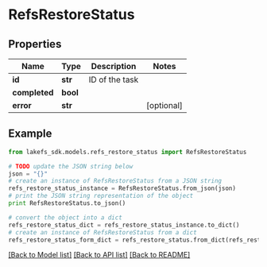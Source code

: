 # RefsRestoreStatus


## Properties
Name | Type | Description | Notes
------------ | ------------- | ------------- | -------------
**id** | **str** | ID of the task | 
**completed** | **bool** |  | 
**error** | **str** |  | [optional] 

## Example

```python
from lakefs_sdk.models.refs_restore_status import RefsRestoreStatus

# TODO update the JSON string below
json = "{}"
# create an instance of RefsRestoreStatus from a JSON string
refs_restore_status_instance = RefsRestoreStatus.from_json(json)
# print the JSON string representation of the object
print RefsRestoreStatus.to_json()

# convert the object into a dict
refs_restore_status_dict = refs_restore_status_instance.to_dict()
# create an instance of RefsRestoreStatus from a dict
refs_restore_status_form_dict = refs_restore_status.from_dict(refs_restore_status_dict)
```
[[Back to Model list]](../README.md#documentation-for-models) [[Back to API list]](../README.md#documentation-for-api-endpoints) [[Back to README]](../README.md)


